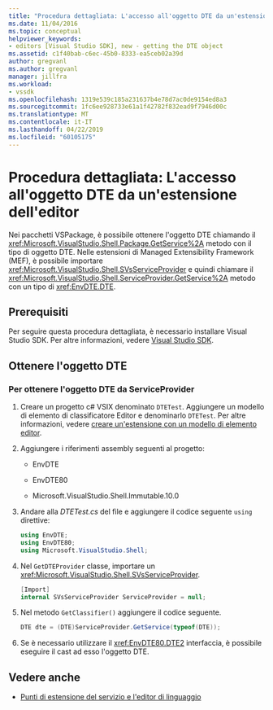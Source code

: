 ```yaml
---
title: "Procedura dettagliata: L'accesso all'oggetto DTE da un'estensione dell'Editor | Microsoft Docs"
ms.date: 11/04/2016
ms.topic: conceptual
helpviewer_keywords:
- editors [Visual Studio SDK], new - getting the DTE object
ms.assetid: c1f40bab-c6ec-45b0-8333-ea5ceb02a39d
author: gregvanl
ms.author: gregvanl
manager: jillfra
ms.workload:
- vssdk
ms.openlocfilehash: 1319e539c185a231637b4e78d7ac0de9154ed8a3
ms.sourcegitcommit: 1fc6ee928733e61a1f42782f832ead9f7946d00c
ms.translationtype: MT
ms.contentlocale: it-IT
ms.lasthandoff: 04/22/2019
ms.locfileid: "60105175"
---
```

# <a name="walkthrough-accessing-the-dte-object-from-an-editor-extension"></a>Procedura dettagliata: L'accesso all'oggetto DTE da un'estensione dell'editor
Nei pacchetti VSPackage, è possibile ottenere l'oggetto DTE chiamando il <xref:Microsoft.VisualStudio.Shell.Package.GetService%2A> metodo con il tipo di oggetto DTE. Nelle estensioni di Managed Extensibility Framework (MEF), è possibile importare <xref:Microsoft.VisualStudio.Shell.SVsServiceProvider> e quindi chiamare il <xref:Microsoft.VisualStudio.Shell.ServiceProvider.GetService%2A> metodo con un tipo di <xref:EnvDTE.DTE>.

## <a name="prerequisites"></a>Prerequisiti
 Per seguire questa procedura dettagliata, è necessario installare Visual Studio SDK. Per altre informazioni, vedere [Visual Studio SDK](../extensibility/visual-studio-sdk.md).

## <a name="getting-the-dte-object"></a>Ottenere l'oggetto DTE

### <a name="to-get-the-dte-object-from-the-serviceprovider"></a>Per ottenere l'oggetto DTE da ServiceProvider

1. Creare un progetto c# VSIX denominato `DTETest`. Aggiungere un modello di elemento di classificatore Editor e denominarlo `DTETest`. Per altre informazioni, vedere [creare un'estensione con un modello di elemento editor](../extensibility/creating-an-extension-with-an-editor-item-template.md).

2. Aggiungere i riferimenti assembly seguenti al progetto:

    - EnvDTE

    - EnvDTE80

    - Microsoft.VisualStudio.Shell.Immutable.10.0

3. Andare alla *DTETest.cs* del file e aggiungere il codice seguente `using` direttive:

    ```csharp
    using EnvDTE;
    using EnvDTE80;
    using Microsoft.VisualStudio.Shell;

    ```

4. Nel `GetDTEProvider` classe, importare un <xref:Microsoft.VisualStudio.Shell.SVsServiceProvider>.

    ```csharp
    [Import]
    internal SVsServiceProvider ServiceProvider = null;

    ```

5. Nel metodo `GetClassifier()` aggiungere il codice seguente.

    ```csharp
    DTE dte = (DTE)ServiceProvider.GetService(typeof(DTE));

    ```

6. Se è necessario utilizzare il <xref:EnvDTE80.DTE2> interfaccia, è possibile eseguire il cast ad esso l'oggetto DTE.

## <a name="see-also"></a>Vedere anche
- [Punti di estensione del servizio e l'editor di linguaggio](../extensibility/language-service-and-editor-extension-points.md)